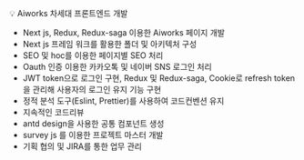 
💡 Aiworks 차세대 프론트엔드 개발

- Next js, Redux, Redux-saga 이용한 Aiworks 페이지 개발
- Next js 프레임 워크를 활용한 폴더 및 아키텍처 구성
- SEO 및 hoc를 이용한 페이지별 SEO 처리
- Oauth 인증 이용한 카카오톡 및 네이버 SNS 로그인 처리
- JWT token으로 로그인 구현, Redux 및 Redux-saga, Cookie로 refresh token을 관리해 사용자의 로그인 유지 기능 구현
- 정적 분석 도구(Eslint, Prettier)를 사용하여 코드컨벤션 유지
- 지속적인 코드리뷰
- antd design을 사용한 공통 컴포넌트 생성
- survey js 를 이용한 프로젝트 마스터 개발
- 기획 협의 및 JIRA를 통한 업무 관리

